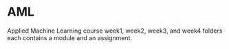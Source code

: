 # AML
Applied Machine Learning course
week1, week2, week3, and week4 folders each contains a module and an assignment.
